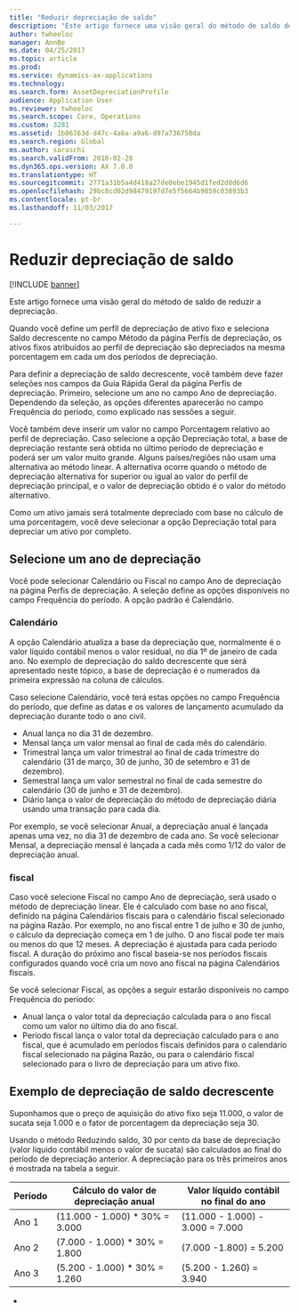 ```yaml
---
title: "Reduzir depreciação de saldo"
description: "Este artigo fornece uma visão geral do método de saldo de reduzir a depreciação."
author: twheeloc
manager: AnnBe
ms.date: 04/25/2017
ms.topic: article
ms.prod: 
ms.service: dynamics-ax-applications
ms.technology: 
ms.search.form: AssetDepreciationProfile
audience: Application User
ms.reviewer: twheeloc
ms.search.scope: Core, Operations
ms.custom: 3281
ms.assetid: 1b86763d-d47c-4a6a-a9a6-d97a736750da
ms.search.region: Global
ms.author: saraschi
ms.search.validFrom: 2016-02-28
ms.dyn365.ops.version: AX 7.0.0
ms.translationtype: HT
ms.sourcegitcommit: 2771a31b5a4d418a27de0ebe1945d1fed2d8d6d6
ms.openlocfilehash: 29bc8cd02d98479197d7e5f5664b9859c03893b3
ms.contentlocale: pt-br
ms.lasthandoff: 11/03/2017

---
```


# <a name="reduce-balance-depreciation"></a>Reduzir depreciação de saldo

[!INCLUDE [banner](../includes/banner.md)]

Este artigo fornece uma visão geral do método de saldo de reduzir a depreciação.

Quando você define um perfil de depreciação de ativo fixo e seleciona Saldo decrescente no campo Método da página Perfis de depreciação, os ativos fixos atribuídos ao perfil de depreciação são depreciados na mesma porcentagem em cada um dos períodos de depreciação.

Para definir a depreciação de saldo decrescente, você também deve fazer seleções nos campos da Guia Rápida Geral da página Perfis de depreciação. Primeiro, selecione um ano no campo Ano de depreciação. Dependendo da seleção, as opções diferentes aparecerão no campo Frequência do período, como explicado nas sessões a seguir. 

Você também deve inserir um valor no campo Porcentagem relativo ao perfil de depreciação. Caso selecione a opção Depreciação total, a base de depreciação restante será obtida no último período de depreciação e poderá ser um valor muito grande. Alguns países/regiões não usam uma alternativa ao método linear. A alternativa ocorre quando o método de depreciação alternativa for superior ou igual ao valor do perfil de depreciação principal, e o valor de depreciação obtido é o valor do método alternativo. 

Como um ativo jamais será totalmente depreciado com base no cálculo de uma porcentagem, você deve selecionar a opção Depreciação total para depreciar um ativo por completo.

## <a name="select-a-depreciation-year"></a>Selecione um ano de depreciação
Você pode selecionar Calendário ou Fiscal no campo Ano de depreciação na página Perfis de depreciação. A seleção define as opções disponíveis no campo Frequência do período. A opção padrão é Calendário.

### <a name="calendar"></a>Calendário

A opção Calendário atualiza a base da depreciação que, normalmente é o valor líquido contábil menos o valor residual, no dia 1º de janeiro de cada ano. No exemplo de depreciação do saldo decrescente que será apresentado neste tópico, a base de depreciação é o numerados da primeira expressão na coluna de cálculos. 

Caso selecione Calendário, você terá estas opções no campo Frequência do período, que define as datas e os valores de lançamento acumulado da depreciação durante todo o ano civil.

-   Anual lança no dia 31 de dezembro.
-   Mensal lança um valor mensal ao final de cada mês do calendário.
-   Trimestral lança um valor trimestral ao final de cada trimestre do calendário (31 de março, 30 de junho, 30 de setembro e 31 de dezembro).
-   Semestral lança um valor semestral no final de cada semestre do calendário (30 de junho e 31 de dezembro).
-   Diário lança o valor de depreciação do método de depreciação diária usando uma transação para cada dia.

Por exemplo, se você selecionar Anual, a depreciação anual é lançada apenas uma vez, no dia 31 de dezembro de cada ano. Se você selecionar Mensal, a depreciação mensal é lançada a cada mês como 1/12 do valor de depreciação anual.

### <a name="fiscal"></a>fiscal

Caso você selecione Fiscal no campo Ano de depreciação, será usado o método de depreciação linear. Ele é calculado com base no ano fiscal, definido na página Calendários fiscais para o calendário fiscal selecionado na página Razão. Por exemplo, no ano fiscal entre 1 de julho e 30 de junho, o cálculo da depreciação começa em 1 de julho. O ano fiscal pode ter mais ou menos do que 12 meses. A depreciação é ajustada para cada período fiscal. A duração do próximo ano fiscal baseia-se nos períodos fiscais configurados quando você cria um novo ano fiscal na página Calendários fiscais.


Se você selecionar Fiscal, as opções a seguir estarão disponíveis no campo Frequência do período:

-   Anual lança o valor total da depreciação calculada para o ano fiscal como um valor no último dia do ano fiscal.
-   Período fiscal lança o valor total da depreciação calculado para o ano fiscal, que é acumulado em períodos fiscais definidos para o calendário fiscal selecionado na página Razão, ou para o calendário fiscal selecionado para o livro de depreciação para um ativo fixo.

## <a name="example-of-reducing-balance-depreciation"></a>Exemplo de depreciação de saldo decrescente

Suponhamos que o preço de aquisição do ativo fixo seja 11.000, o valor de sucata seja 1.000 e o fator de porcentagem da depreciação seja 30. 

Usando o método Reduzindo saldo, 30 por cento da base de depreciação (valor líquido contábil menos o valor de sucata) são calculados ao final do período de depreciação anterior. A depreciação para os três primeiros anos é mostrada na tabela a seguir.

| Período | Cálculo do valor de depreciação anual | Valor líquido contábil no final do ano |
|--------|-------------------------------------------|---------------------------------------|
| Ano 1 | (11.000 - 1.000) \* 30% = 3.000           | (11.000 - 1.000) - 3.000 = 7.000      |
| Ano 2 | (7.000 - 1.000) \* 30% = 1.800            | (7.000 -1.800) = 5.200                |
| Ano 3 | (5.200 - 1.000) \* 30% = 1.260            | (5.200 - 1.260) = 3.940               |


-






